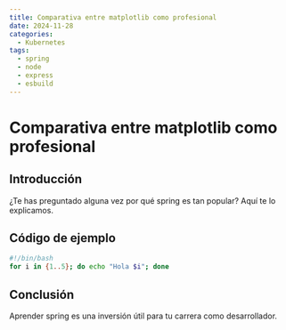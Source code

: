 ```yaml
---
title: Comparativa entre matplotlib como profesional
date: 2024-11-28
categories:
  - Kubernetes
tags:
  - spring
  - node
  - express
  - esbuild
---
```


# Comparativa entre matplotlib como profesional

## Introducción

¿Te has preguntado alguna vez por qué spring es tan popular? Aquí te lo explicamos.

## Código de ejemplo

```bash
#!/bin/bash
for i in {1..5}; do echo "Hola $i"; done
```

## Conclusión

Aprender spring es una inversión útil para tu carrera como desarrollador.